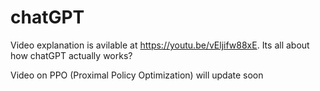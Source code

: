 # chatGPT
Video explanation is avilable at https://youtu.be/vEljifw88xE. Its all about how chatGPT actually works?

Video on PPO (Proximal Policy Optimization) will update soon
